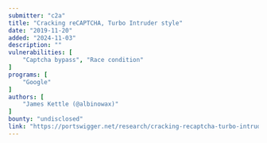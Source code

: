 ```yaml
---
submitter: "c2a"
title: "Cracking reCAPTCHA, Turbo Intruder style"
date: "2019-11-20"
added: "2024-11-03"
description: ""
vulnerabilities: [
    "Captcha bypass", "Race condition"
]
programs: [
    "Google"
]
authors: [
    "James Kettle (@albinowax)"
]
bounty: "undisclosed"
link: "https://portswigger.net/research/cracking-recaptcha-turbo-intruder-style"
---
```




